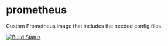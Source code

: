 # prometheus
Custom Prometheus image that includes the needed config files.


[![Build Status](https://drone.lukemilius.com/api/badges/lmilius-homelab/prometheus/status.svg)](https://drone.lukemilius.com/lmilius-homelab/prometheus)
